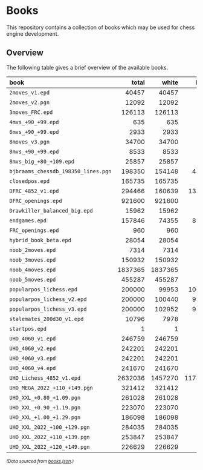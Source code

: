 # Books

This repository contains a collection of books which may be used
for chess engine development.

## Overview

The following table gives a brief overview of the available books.

<!-- The table is automatically generated with 'python update_readme.py'. -->
<!-- TABLE_START -->
| book | total | white | black | min_depth | max_depth |
| :--- | ---: | ---: | ---: | ---: | ---: |
| `2moves_v1.epd` | 40457 | 40457 | 0 | 4 | 4 |
| `2moves_v2.pgn` | 12092 | 12092 | 0 | 4 | 4 |
| `3moves_FRC.epd` | 126113 | 126113 | 0 | 6 | 6 |
| `4mvs_+90_+99.epd` | 635 | 635 | 0 | 8 | 8 |
| `6mvs_+90_+99.epd` | 2933 | 2933 | 0 | 12 | 12 |
| `8moves_v3.pgn` | 34700 | 34700 | 0 | 16 | 16 |
| `8mvs_+90_+99.epd` | 8533 | 8533 | 0 | 16 | 16 |
| `8mvs_big_+80_+109.epd` | 25857 | 25857 | 0 | 16 | 16 |
| `bjbraams_chessdb_198350_lines.pgn` | 198350 | 154148 | 44202 | 1 | 16 |
| `closedpos.epd` | 165735 | 165735 | 0 | 8 | 8 |
| `DFRC_4852_v1.epd` | 294466 | 160639 | 133827 | 0 | 3 |
| `DFRC_openings.epd` | 921600 | 921600 | 0 | 0 | 0 |
| `Drawkiller_balanced_big.epd` | 15962 | 15962 | 0 | 28 | 28 |
| `endgames.epd` | 157846 | 74355 | 83491 | 23 | 652 |
| `FRC_openings.epd` | 960 | 960 | 0 | 0 | 0 |
| `hybrid_book_beta.epd` | 28054 | 28054 | 0 | None | None |
| `noob_2moves.epd` | 7314 | 7314 | 0 | 4 | 4 |
| `noob_3moves.epd` | 150932 | 150932 | 0 | 6 | 6 |
| `noob_4moves.epd` | 1837365 | 1837365 | 0 | 8 | 8 |
| `noob_5moves.epd` | 455287 | 455287 | 0 | 10 | 10 |
| `popularpos_lichess.epd` | 200000 | 99953 | 100047 | None | None |
| `popularpos_lichess_v2.epd` | 200000 | 100440 | 99560 | None | None |
| `popularpos_lichess_v3.epd` | 200000 | 102952 | 97048 | None | None |
| `stalemates_200d30_v1.epd` | 10796 | 7978 | 2818 | 12 | 479 |
| `startpos.epd` | 1 | 1 | 0 | 0 | 0 |
| `UHO_4060_v1.epd` | 246759 | 246759 | 0 | 16 | 16 |
| `UHO_4060_v2.epd` | 242201 | 242201 | 0 | None | None |
| `UHO_4060_v3.epd` | 242201 | 242201 | 0 | 16 | 16 |
| `UHO_4060_v4.epd` | 241670 | 241670 | 0 | 16 | 16 |
| `UHO_Lichess_4852_v1.epd` | 2632036 | 1457270 | 1174766 | 2 | 16 |
| `UHO_MEGA_2022_+110_+149.pgn` | 321412 | 321412 | 0 | 16 | 16 |
| `UHO_XXL_+0.80_+1.09.pgn` | 261028 | 261028 | 0 | 16 | 16 |
| `UHO_XXL_+0.90_+1.19.pgn` | 223070 | 223070 | 0 | 16 | 16 |
| `UHO_XXL_+1.00_+1.29.pgn` | 186098 | 186098 | 0 | 16 | 16 |
| `UHO_XXL_2022_+100_+129.pgn` | 284035 | 284035 | 0 | 16 | 16 |
| `UHO_XXL_2022_+110_+139.pgn` | 253847 | 253847 | 0 | 16 | 16 |
| `UHO_XXL_2022_+120_+149.pgn` | 226629 | 226629 | 0 | 16 | 16 |

<sub>*(Data sourced from [books.json](books.json).)*</sub>
<!-- TABLE_END -->
